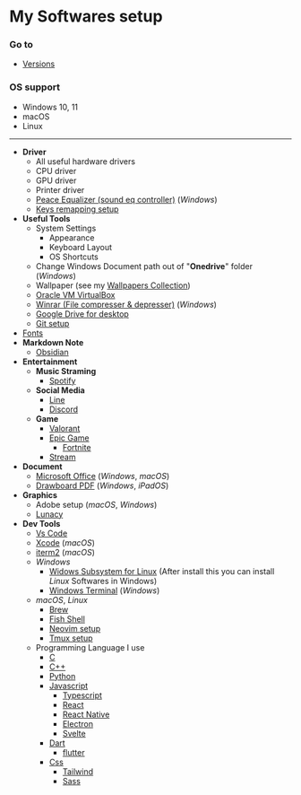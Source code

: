 # **My Softwares setup**

### **Go to**
- [Versions](./versions.json)

### **OS support**
- Windows 10, 11
- macOS
- Linux

---

- **Driver**
    - All useful hardware drivers
    - CPU driver
    - GPU driver
    - Printer driver
    - [Peace Equalizer (sound eq controller)](https://sourceforge.net/projects/peace-equalizer-apo-extension/) (*Windows*)
    - [Keys remapping setup](https://github.com/chinhchin/Keys-remapping-setup.git)
- **Useful Tools**
    - System Settings
        - Appearance
        - Keyboard Layout
        - OS Shortcuts
    - Change Windows Document path out of "**Onedrive**" folder (*Windows*)
    - Wallpaper (see my [Wallpapers Collection](https://github.com/chinhchin/Wallpapers-Collection.git))
    - [Oracle VM VirtualBox](https://www.virtualbox.org/wiki/Downloads)
    - [Winrar (File compresser & depresser)](https://www.win-rar.com/download.html?&L=0) (*Windows*)
    - [Google Drive for desktop](https://www.google.com/drive/download/)
    - [Git setup](https://github.com/chinhchin/Git-setup.git)
- [Fonts](https://github.com/chinhchin/Fonts-setup.git)
- **Markdown Note**
    - [Obsidian](https://obsidian.md/)
- **Entertainment**
    - **Music Straming**
        - [Spotify](https://spotify.com/download)
    - **Social Media**
        - [Line](https://line.me)
        - [Discord](https://discord.com/download)
    - **Game**
        - [Valorant](https://playvalorant.com/)
        - [Epic Game](https://store.epicgames.com/download)
            - [Fortnite](https://www.epicgames.com/fortnite/en-US/home)
        - [Stream](https://store.steampowered.com/about/)
- **Document**
    - [Microsoft Office](https://www.office.com/) (*Windows*, *macOS*)
    - [Drawboard PDF](https://www.drawboard.com/download) (*Windows*, *iPadOS*)
- **Graphics**
    - Adobe setup (*macOS*, *Windows*)
    - [Lunacy](https://icons8.com/lunacy)
- **Dev Tools**
    - [Vs Code](https://code.visualstudio.com/)
    - [Xcode](https://apps.apple.com/th/app/xcode/id497799835?mt=12) (*macOS*)
    - [iterm2](https://iterm2.com/) (*macOS*)
    - *Windows*
        - [Widows Subsystem for Linux](https://github.com/chinhchin/WSL-setup.git) (After install this you can install *Linux* Softwares in Windows)
        - [Windows Terminal](https://github.com/chinhchin/Windows-Terminal-setup) (*Windows*)
    - *macOS*, *Linux*
        - [Brew](https://github.com/chinhchin/Brew-setup.git)
        - [Fish Shell](https://github.com/chinhchin/Fish-Shell-setup.git)
        - [Neovim setup](https://github.com/chinhchin/Neovim-setup.git)
        - [Tmux setup](https://github.com/chinhchin/Tmux-setup.git)
    - Programming Language I use
        - [C](https://www.cprogramming.com/)
        - [C++](https://isocpp.org/)
        - [Python](https://www.python.org)
        - [Javascript](https://www.javascript.com/)
            - [Typescript](https://www.typescriptlang.org/)
            - [React](https://reactjs.org/)
            - [React Native](https://reactnative.dev/)
            - [Electron](https://www.electronjs.org/)
            - [Svelte](https://svelte.dev/)
        - [Dart](https://dart.dev)
            - [flutter](https://flutter.dev)
        - [Css](https://developer.mozilla.org/en-US/docs/Web/CSS)
            - [Tailwind](https://tailwindcss.com/)
            - [Sass](https://sass-lang.com/)
